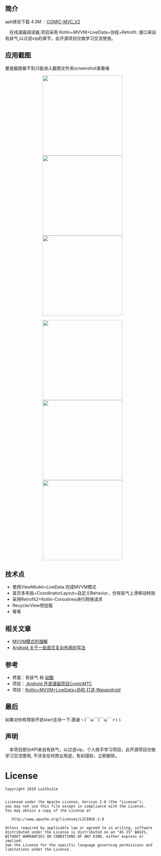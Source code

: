 ## 简介

  apk体验下载 4.3M ：<a href="https://gitee.com/LaiShuJie/APK/raw/master/app-mtc_v2-release.apk">COMIC-MVC_V2</a>
 
　在线漫画阅读器,项目采用 Kotlin+MVVM+LiveData+协程+Retrofit. 接口来自有妖气,以过滤vip的章节，此开源项目仅做学习交流使用。
 
 
 
 
 ## 应用截图
 
要是截图看不到只能进入截图文件夹screenshot查看咯

<p align="center">
<img src="https://gitee.com/LaiShuJie/APK/raw/master/home.jpg" width="260"/>
<img src="https://gitee.com/LaiShuJie/APK/raw/master/detail.jpg" width="260"/>
<img src="https://gitee.com/LaiShuJie/APK/raw/master/preview.jpg" width="260"/>
</p>

<p align="center">

<img src="https://gitee.com/LaiShuJie/APK/raw/master/bookShelft.jpg" width="260"/>

<img src="https://gitee.com/LaiShuJie/APK/raw/master/search.jpg" width="260"/>

<img src="https://gitee.com/LaiShuJie/APK/raw/master/search_list.jpg" width="260"/>

</p>

## 技术点
- 使用ViewModel+LiveData.完成MVVM模式
- 首页多布局+CoordinatorLayout+自定义Behavior，仿有妖气上滑移动特效
- 采用Retrofit2+Kotlin-Coroutines进行网络请求
- RecyclerView预加载
- 等等


## 相关文章
- <a href="https://blog.csdn.net/a8688555/article/details/101803861"> MVVM模式的理解</a>
- <a href="https://blog.csdn.net/a8688555/article/details/100887063"> Android 关于一些首页复杂布局的写法</a>

## 参考
- 界面：有妖气 和 <a href="https://www.zcool.com.cn">站酷</a>
- 项目：<a href="https://blog.csdn.net/a8688555/article/details/79407112"> Android 开源漫画项目ComicMTC</a>    
- 项目：<a href="https://juejin.im/post/5cb473e66fb9a068af37a6ce#comment">Kotlin+MVVM+LiveData+协程 打造 Wanandroid</a>    



## 最后
如果对你有帮助不妨start支持一下.感谢ヽ(￣ω￣(￣ω￣〃)ゝ

## 声明
　本项目部分API来自有妖气，以过滤vip，个人练手学习项目，此开源项目仅做学习交流使用, 不涉及任何商业用途，有如侵权，立即删除。



License
=======

    Copyright 2019 LaiShuJie


    Licensed under the Apache License, Version 2.0 (the "License");
    you may not use this file except in compliance with the License.
    You may obtain a copy of the License at

       http://www.apache.org/licenses/LICENSE-2.0

    Unless required by applicable law or agreed to in writing, software
    distributed under the License is distributed on an "AS IS" BASIS,
    WITHOUT WARRANTIES OR CONDITIONS OF ANY KIND, either express or implied.
    See the License for the specific language governing permissions and
    limitations under the License.
